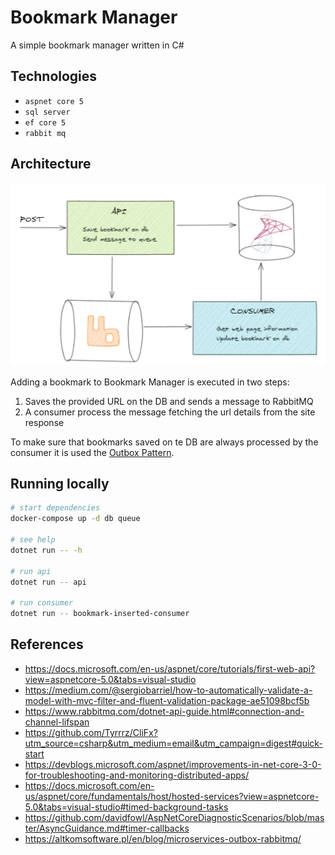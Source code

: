 # Bookmark Manager

A simple bookmark manager written in C#

## Technologies

- `aspnet core 5`
- `sql server`
- `ef core 5`
- `rabbit mq`

## Architecture

![architecure](./docs/architecture.png)

Adding a bookmark to Bookmark Manager is executed in two steps:
1. Saves the provided URL on the DB and sends a message to RabbitMQ
1. A consumer process the message fetching the url details from the site response

To make sure that bookmarks saved on te DB are always processed by the consumer it is used the [Outbox Pattern](https://microservices.io/patterns/data/transactional-outbox.html).

## Running locally

```sh
# start dependencies
docker-compose up -d db queue

# see help
dotnet run -- -h

# run api
dotnet run -- api

# run consumer
dotnet run -- bookmark-inserted-consumer
```

## References

- https://docs.microsoft.com/en-us/aspnet/core/tutorials/first-web-api?view=aspnetcore-5.0&tabs=visual-studio
- https://medium.com/@sergiobarriel/how-to-automatically-validate-a-model-with-mvc-filter-and-fluent-validation-package-ae51098bcf5b
- https://www.rabbitmq.com/dotnet-api-guide.html#connection-and-channel-lifspan
- https://github.com/Tyrrrz/CliFx?utm_source=csharp&utm_medium=email&utm_campaign=digest#quick-start
- https://devblogs.microsoft.com/aspnet/improvements-in-net-core-3-0-for-troubleshooting-and-monitoring-distributed-apps/
- https://docs.microsoft.com/en-us/aspnet/core/fundamentals/host/hosted-services?view=aspnetcore-5.0&tabs=visual-studio#timed-background-tasks
- https://github.com/davidfowl/AspNetCoreDiagnosticScenarios/blob/master/AsyncGuidance.md#timer-callbacks
- https://altkomsoftware.pl/en/blog/microservices-outbox-rabbitmq/